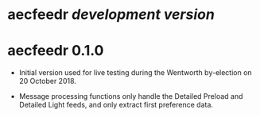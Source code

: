 # aecfeedr *development version*

# aecfeedr 0.1.0

- Initial version used for live testing during the Wentworth by-election on 20 October 2018.

- Message processing functions only handle the Detailed Preload and Detailed Light feeds, and only extract first preference data.
